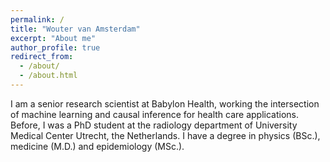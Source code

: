 ```yaml
---
permalink: /
title: "Wouter van Amsterdam"
excerpt: "About me"
author_profile: true
redirect_from: 
  - /about/
  - /about.html
---
```


I am a senior research scientist at Babylon Health, working the intersection of machine learning and causal inference for health care applications.
Before, I was a PhD student at the radiology department of University Medical Center Utrecht, the Netherlands.
I have a degree in physics (BSc.), medicine (M.D.) and epidemiology (MSc.).

